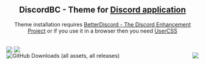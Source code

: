 <h2 align="Center">DiscordBC - Theme for <a href="https://discord.com/">Discord application</a></h2>
<p align="Center">Theme installation requires <a href="https://betterdiscord.app/">BetterDiscord - The Discord Enhancement Project</a> or if you use it in a browser then you need <a href="https://chromewebstore.google.com/detail/user-css/okpjlejfhacmgjkmknjhadmkdbcldfcb?hl=en&pli=1">UserCSS</a></p>
<br>
<img align="center" src="https://i.imgur.com/n9hgUzt.png"/>
<img align="center" src="https://i.imgur.com/5XdPJh4.png"/>
<div>
    <img align="left" alt="GitHub Downloads (all assets, all releases)" src="https://img.shields.io/github/downloads/beastcom74/DiscordBC/total?style=flat&labelColor=smoke&color=94be1a&cacheSeconds=300"/>
    <img align="right" src="https://img.shields.io/badge/Developing...-CD5C5C"/>
</div>
